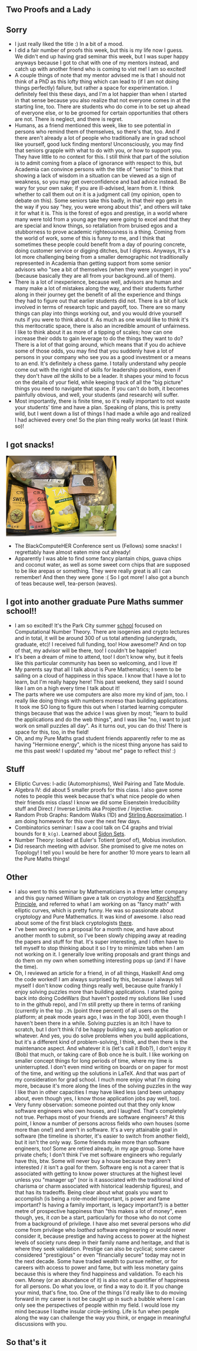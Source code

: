 ## Two Proofs and a Lady

## Sorry
- I just really liked the title :) In a bit of a mood. 
- I did a fair number of proofs this week, but this is my life now I guess. We didn't end up having grad seminar this week, but I
was super happy anyways because I got to chat with one of my mentors instead, and catch up with another friend who is coming to vist me!
I am so excited!
- A couple things of note that my mentor advised me is that I should not think of a PhD as this lofty thing which can lead to (if I am not doing
things perfectly) failure, but rather a space for experimentation. I definitely feel this these days, and I'm a lot happier than when I started
in that sense because you also realize that not everyone comes in at the starting line, too. There are students who do come in to be set up 
ahead of everyone else, or to be groomed for certain opportunities that others are not. There is neglect, and there is regret. 
- Humans, as a friend mentioned this week, like to see potential in persons who remind them of themselves, so there's that, too. And if there
aren't already a lot of people who traditionally are in grad school like yourself, good luck finding mentors! Unconsciously, you may find that
seniors grapple with what to do with you, or how to support you. They have little to no context for this. I still think that part of the solution
is to admit coming from a place of ignorance with respect to this, but Academia can convince persons with the title of "senior" to think that showing
a lack of wisdom in a situation can be viewed as a sign of weakness, so you may get overconfidence and bad advice instead. Be wary for your own sake;
if you are ill-advised, learn from it. I think whether to call them out on it is a judgment call (my opinion, open to debate on this). Some seniors take
this badly, in that their ego gets in the way if you say "hey, you were wrong about this", and others will take it for what it is. This is the forest of
egos and prestige, in a world where many were told from a young age they were going to excel and that they are special and know things, so retaliation
from bruised egos and a stubborness to prove academic righteousness is a thing. Coming from the world of work, some of this is funny to me, and I think that
sometimes these people could benefit from a day of pouring concrete, doing customer service or digging ditches, but I digress.
Anyways, It's a lot more challenging being from a smaller demographic not traditionally represented in Academia than getting support
from some senior advisors who "see a bit of themselves (when they were younger) in you" (because basically they are all from your background..all of them).
- There is a lot
of inexperience, because well, advisors are human and many make a lot of mistakes along the way, and their students further along in their journey
get the benefit of all the experience and things they had to figure out that earlier students did not. There is a bit of luck involved in terms of
research topic and payoff, too. There are so many things can play into things working out, and you would drive yourself nuts if you were to think
about it. As much as one would like to think it's this meritocratic space, there is also an incredible amount of unfairness. I like to think about
it as more of a tipping of scales; how can one increase their odds to gain leverage to do the things they want to do? There is a lot of that going
around, which means that if you do achieve some of those odds, you may find that you suddenly have a lot of persons in your company who see you
as a good investment or a means to an end. It's definitely a chess game. I totally understand why people come out with the right kind of skills for
leadership positions, even if they don't have *all* the skills to be a leader. It shapes your mind to focus on the details of your field, while
keeping track of all the "big picture" things you need to navigate that space. If you can't do both, it becomes painfully obvious, and well, your students 
(and research) will suffer.
- Most importantly, there is finite time, so it's really important to not waste your students' time and have a plan. Speaking of plans, this is pretty
wild, but I went down a list of things I had made a while ago and realized I had achieved every one! So the plan thing really works (at least I think so)!

## I got snacks!

<img src="/images/snakkk22.png" width="300">

- The BlackComputeHER Conference sent us (Fellows) some snacks! I regrettably have almost eaten mine out already!
- Apparently I was able to find some fancy plantain chips, guava chips and coconut water, as well as some sweet corn chips
that are supposed to be like arepas or something. They were really great is all I can remember! And then they were gone :(
So I got more! I also got a bunch of teas because well, tea-person (waves).

## I got into another graduate Pure Maths summer school!!
- I am so excited! It's the Park City summer [school](https://www.ias.edu/pcmi/2022-graduate-summer-school-course-descriptions) focused on Computational Number Theory. There are isogenies and crypto lectures and 
in total, it will be around 300 of us total attending (undergrads, graduate, etc)! I received full funding, too! How awesome!? And on top of that, my advisor will be there, too!
I couldn't be happier!
- It's been a dream of mine to attend, too! I don't know why, but it feels like this particular community has been so welcoming, and I love it!
- My parents say that all I talk about is Pure Mathematics; I seem to be sailing on a cloud of happiness in this space. I know that I have a lot to learn,
but I'm really happy here! This past weekend, they said I sound like I am on a high every time I talk about it!
- The parts where we use computers are also more my kind of jam, too. I really like doing things with numbers moreso than building applications.
It took me SO long to figure this out when I started learning computer things because that was the advice I was given by most; "learn to build
the applications and do the web things", and I was like "no, I want to just work on small puzzles all day". As it turns out, you can do this!
There is space for this, too, in the field!
- Oh, and my Pure Maths grad student friends apparently refer to me as having "Hermione energy", which is the nicest thing anyone has said to me
this past week! I updated my "about me" page to reflect this! :)

## Stuff
- Elliptic Curves: l-adic (Automorphisms), Weil Pairing and Tate Module.
- Algebra IV: did about 5 smaller proofs for this class. I also gave some notes to people this week because that's what nice people do when their
friends miss class! I know we did some Eisenstein Irreducibility stuff and Direct / Inverse Limits aka Projective / Injective.
- Random Prob Graphs: Random Walks (1D) and [Stirling Approximation](https://en.wikipedia.org/wiki/Stirling%27s_approximation). I am doing homework for this over the next few days.
- Combinatorics seminar: I saw a cool talk on C4 graphs and trivial bounds for ```B_k(g)```. Learned about [Sidon Sets](https://en.wikipedia.org/wiki/Sidon_sequence).
- Number Theory: looked at Euler's Totient (proof of), Mobius involution.
- Did research meeting with advisor. She promised to give me notes on Topology! I tell you I would be here for another 10 more years to learn all the 
Pure Maths things!

## Other
- I also went to this seminar by Mathematicians in a three letter company and this guy named William gave a talk on cryptology and [Kerckhoff's Principle](https://en.wikipedia.org/wiki/Kerckhoffs's_principle),
and referred to what I am working on as "fancy math" with elliptic curves, which is pretty funny. He was so passionate about cryptology and Pure
Mathematics. It was kind of awesome. I also read about some of the first black cryptologists [there](https://permanent.fdlp.gov/LPS23465/invisible_cryptologists.pdf).
- I've been working on a proposal for a month now, and have about another month to submit, so I've been slowly chipping away at reading the papers
and stuff for that. It's super interesting, and I often have to tell myself to stop thinking about it so I try to minimize tabs when I am not working
on it. I generally love writing proposals and grant things and do them on my own when something interesting pops up (and if I have the time).
- Oh, I reviewed an article for a friend, in of all things, Haskell! And omg the code worked! I am always surprised by this, because I always tell
myself I don't know coding things really well, because quite frankly I enjoy solving puzzles more than building applications. I started going back
into doing CodeWars (but haven't posted my solutions like I used to in the github repo), and I'm still pretty up there in terms of ranking (currently
in the top ```.3%``` (point three percent) of all users on the platform; at peak mode years ago, I was in the top 300), even though I haven't been there in a while. Solving puzzles is an itch I have to scratch, but I don't
think I'd be happy building say, a web application or whatever. And yes, you do solve problems when you build applications, but it's a different kind of problem-solving, I think, and then there is the maintenance aspect. And whatever it is (let's call it Bob?), I don't enjoy it (Bob) that much, or taking care of Bob once he is built. I like working on smaller concept things for long periods of time, where my time is uninterrupted. I don't even mind writing on boards or on paper for most of the time, and writing up the solutions in LaTeX. And that was part of my consideration for grad school. I much more enjoy what I'm
doing more, because it's more along the lines of the solving puzzles in the way I like than in other capacities I may have liked less (and been 
unhappy about, even though yes, I know those application jobs pay well, too).
- Very funny observation: someone pointed out that they only know software engineers who own houses, and I laughed. That's completely not true.
Perhaps most of your friends are software engineers? At this point, I know a number of persons across fields who own houses (some more than one!)
and aren't in software. It's a very attainable goal in software (the timeline is shorter, it's easier to switch from another field), but it isn't the only way. 
Some friends make more than software engineers, too! Some are retired already, in my age group. Some have private chefs; I don't think I've 
met software engineers who regularly have this, btw. Some will never buy a house because they aren't interested / it isn't a goal for them.
Software eng is not a career that is associated with getting to know power structures at the highest level unless you "manager up" (nor is it associated with the traditional kind of charisma or charm associated with historical leadership figures), and that has its
tradeoffs. Being clear about what goals you want to accomplish (is being a role-model important, is power and fame important? Is having a family important, is legacy important?)
is a better metre of prospective happiness than "this makes a lot of money", even though, yes, it *can* be a start, particularly for those who do not
come from a background of privilege. I have also met several persons who *did* come from privilege who *loathed* software engineering or would never
consider it, because prestige and having access to power at the highest levels of society runs deep in their family name and heritage, and that is where they seek validation. Prestige can also be cyclical; some career considered "prestigious" or even "financially secure" today may not in the next decade. Some have traded wealth to pursue neither, or for careers with access to power and fame, but with less monetary gains because this is where they find happiness and validation. To each his own. Money (or an abundance of it) is also not a quantifier of happiness for all persons.
Do what you love, or find a way to do it. If you change your mind, that's fine, too. One of the things I'd really like to do moving forward in my 
career is not be caught up in such a bubble where I can only see the perspectives of people within my field. I would lose my mind because I loathe
insular circle-jerking. Life is fun when people along the way can challenge the way you think, or engage in meaningful discussions with you.

## So that's it



